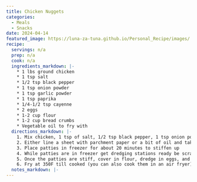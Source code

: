 ```yaml
---
title: Chicken Nuggets
categories: 
  - Meals
  - Snacks
date: 2024-04-14
featured_image: https://luna-za-tuna.github.io/Personal_Recipe/images/
recipe:
  servings: n/a
  prep: n/a
  cook: n/a
  ingredients_markdown: |-
    * 1 lbs ground chicken
    * 1 tsp salt
    * 1/2 tsp black pepper
    * 1 tsp onion powder
    * 1 tsp garlic powder
    * 1 tsp paprika
    * 1/4-1/2 tsp cayenne
    * 2 eggs 
    * 1-2 cup flour
    * 1-2 cup bread crumbs
    * Vegetable oil to fry with
  directions_markdown: |-
    1. Mix chicken, 1 tsp of salt, 1/2 tsp black pepper, 1 tsp onion powder, 1 tsp garlic powder, 1 tsp paprika, and 1/4-1/2 tsp cayenne depending on how spicy you want it
    2. Either line a sheet with parchment paper or a bit of oil and take a spoonful of meat mixture and form into patties
    3. Place patties in freezer for about 20 minutes to stiffen up
    4. While patties are in freezer get dredging stations ready be scrambling two eggs in a bowl, get a plate or bowl of flour out, and the same for the bread crumbs
    5. Once the patties are stiff, cover in flour, dredge in eggs, and then cover in bread crumbs
    6. Fry at 350F till cooked (you can also cook them in an air fryer)
  notes_markdown: |-
---
```


